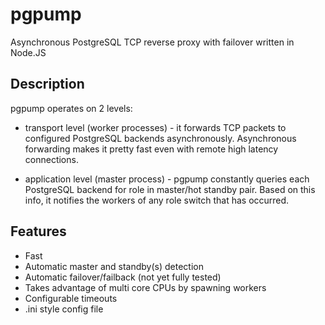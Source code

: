pgpump
======

Asynchronous PostgreSQL TCP reverse proxy with failover written in Node.JS

## Description

pgpump operates on 2 levels:
- transport level (worker processes) - it forwards TCP packets to configured 
PostgreSQL backends asynchronously. Asynchronous forwarding makes it pretty fast
even with remote high latency connections. 

- application level (master process) - pgpump constantly queries each PostgreSQL 
backend for role in master/hot standby pair. Based on this info, it notifies
the workers of any role switch that has occurred. 

## Features

- Fast
- Automatic master and standby(s) detection
- Automatic failover/failback (not yet fully tested)
- Takes advantage of multi core CPUs by spawning <numCPU> workers
- Configurable timeouts
- .ini style config file

